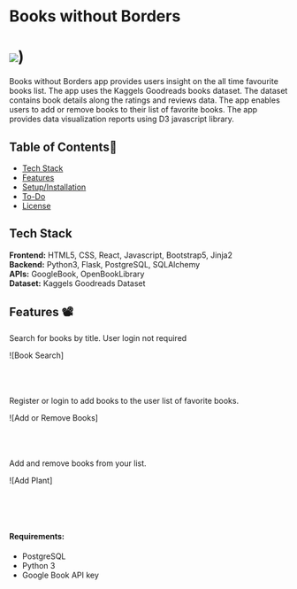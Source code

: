 # Books without Borders
# <img src="/top_read_books/static/img/book_stack.jpg">)

Books without Borders app provides users insight on the all time favourite books list. The app uses the Kaggels Goodreads books dataset. The dataset contains book details along the ratings and reviews data. The app enables users to add or remove books to their list of favorite books. The app provides data visualization reports using D3 javascript library.

## Table of Contents🐛

* [Tech Stack](#tech-stack)
* [Features](#features)
* [Setup/Installation](#installation)
* [To-Do](#future)
* [License](#license)

## <a name="tech-stack"></a>Tech Stack

__Frontend:__ HTML5, CSS, React, Javascript, Bootstrap5, Jinja2 <br/>
__Backend:__ Python3, Flask, PostgreSQL, SQLAlchemy <br/>
__APIs:__ GoogleBook, OpenBookLibrary <br/>
__Dataset:__ Kaggels Goodreads Dataset <br/>

## <a name="features"></a>Features 📽

Search for books by title. User login not required
  
![Book Search]
<!-- (/planty/static/img/_readme-img/search-loggedout.gif) -->
<br/><br/><br/>
Register or login to add books to the user list of favorite books.
  
![Add or Remove Books]
<!-- (/planty/static/img/_readme-img/edit-plant.gif) -->
<br/><br/><br/>
Add and remove books from your list.
  
![Add Plant]
<!-- (/planty/static/img/_readme-img/adding-plant.gif) -->
<br/><br/><br/>

#### Requirements:

- PostgreSQL
- Python 3
- Google Book API key
